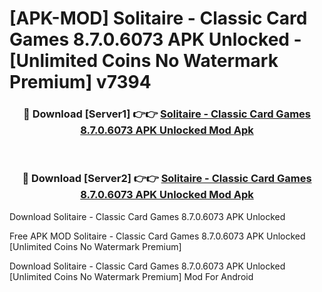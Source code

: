 # [APK-MOD] Solitaire - Classic Card Games 8.7.0.6073 APK Unlocked - [Unlimited Coins No Watermark Premium] v7394



<div align="center">
<h3>🔴 Download [Server1] 👉👉 <a href="https://momento.my/?title=Solitaire_-_Classic_Card_Games_8.7.0.6073_APK_Unlocked">Solitaire - Classic Card Games 8.7.0.6073 APK Unlocked Mod Apk</a></h3><br>

<h3>🔴 Download [Server2] 👉👉 <a href="https://momento.my/?title=Solitaire_-_Classic_Card_Games_8.7.0.6073_APK_Unlocked">Solitaire - Classic Card Games 8.7.0.6073 APK Unlocked Mod Apk</a></h3>
</div>



Download Solitaire - Classic Card Games 8.7.0.6073 APK Unlocked 

Free APK MOD Solitaire - Classic Card Games 8.7.0.6073 APK Unlocked [Unlimited Coins No Watermark Premium]

Download Solitaire - Classic Card Games 8.7.0.6073 APK Unlocked [Unlimited Coins No Watermark Premium] Mod For Android
